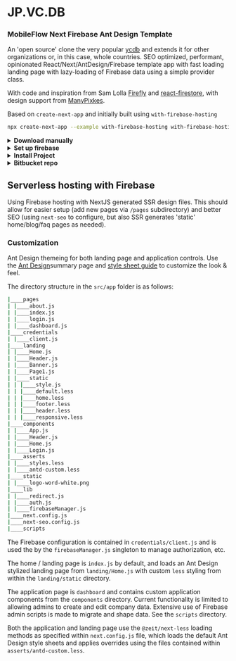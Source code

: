 JP.VC.DB
========

### MobileFlow Next Firebase Ant Design Template

An 'open source' clone the very popular [ycdb](https://ycdb.co) and extends it for other organizations or, in
this case, whole countries. SEO optimized, performant, opinionated React/Next/AntDesign/Firebase template 
app with fast loading landing page with lazy-loading of Firebase data using a simple provider class.

With code and inspiration from Sam Lolla [Firefly](http://getfirefly.org/) and [react-firestore](https://github.com/green-arrow/react-firestore/blob/master/src/FirestoreCollection.js), with design support from [ManyPixkes](https://manypixels.co/).


Based on `create-next-app` and initially built using `with-firebase-hosting`

```bash
npx create-next-app --example with-firebase-hosting with-firebase-hosting-app
```


<details>
<summary><b>Download manually</b></summary>

Download the example:

```bash
curl https://codeload.github.com/zeit/next.js/tar.gz/canary | tar -xz --strip=2 next.js-canary/examples/with-firebase-hosting
cd with-firebase-hosting
```

</details>

<details>
<summary><b>Set up firebase</b></summary>

* install Firebase Tools: `npm i -g firebase-tools`
* create a project through the [firebase web console](https://console.firebase.google.com/)
* grab the projects ID from the web consoles URL: `https://console.firebase.google.com/project/<projectId>`
* update the `.firebaserc` default project ID to the newly created project
* login to the Firebase CLI tool with `firebase login`

</details>

<details>
<summary><b>Install Project</b></summary>

```bash
npm install
```

#### Run Next.js development:

```bash
npm run dev
```

#### Run Firebase locally for testing:

```
npm run serve
```

#### Deploy it to the cloud with Firebase:

```bash
npm run deploy
```

#### Clean dist folder

```bash
npm run clean
```

</details>

<details>
<summary><b>Bitbucket repo</b></summary>

Clone from Bitbucket repo

```
git remote add bitbucket git@bitbucket.org:mobileflowllc/jpvcdb.git
git push -u bitbucket master
```
</details>


## Serverless hosting with Firebase

Using Firebase hosting with NextJS generated SSR design files. This should allow for easier setup (add new pages via `/pages` subdirectory) and better SEO (using `next-seo` to configure, but also SSR generates 'static' home/blog/faq pages as needed).



### Customization

Ant Design themeing for both landing page and application controls. Use the [Ant Design](https://ant.design/components])summary page and [style sheet guide](https://github.com/ant-design/ant-design/blob/master/components/style/themes/default.less) to customize the look & feel.

The directory structure in the `src/app` folder is as follows:

```bash
|____pages
| |____about.js
| |____index.js
| |____login.js
| |____dashboard.js
|____credentials
| |____client.js
|____landing
| |____Home.js
| |____Header.js
| |____Banner.js
| |____Page1.js
| |____static
| | |____style.js
| | |____default.less
| | |____home.less
| | |____footer.less
| | |____header.less
| | |____responsive.less
|____components
| |____App.js
| |____Header.js
| |____Home.js
| |____Login.js
|____asserts
| |____styles.less
| |____antd-custom.less
|____static
| |____logo-word-white.png
|____lib
| |____redirect.js
| |____auth.js
| |____firebaseManager.js
|____next.config.js
|____next-seo.config.js
|____scripts
```


The Firebase configuration is contained in `credentials/client.js` and is used the by the `firebaseManager.js` singleton to manage authorization, etc.

The home / landing page is `index.js` by default, and loads an Ant Design stylized landing page from `landing/Home.js` with custom `less` styling from within the `landing/static` directory.

The application page is `dashboard` and contains custom application components from the `components` directory. Current functionality is limited to allowing admins to create and edit company data. Extensive use of Firebase admin scripts is made to migrate and shape data. See the `scripts` directory.

Both the application and landing page use the `@zeit/next-less` loading methods as specified within `next.config.js` file, which loads the default Ant Design style sheets and applies overrides using the files contained within `asserts/antd-custom.less`.

